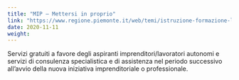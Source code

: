 ```yaml
---
title: "MIP – Mettersi in proprio"
link: "https://www.regione.piemonte.it/web/temi/istruzione-formazione-lavoro/lavoro/mip-mettersi-proprio"
date: 2020-11-11
weight: 
---
```


Servizi gratuiti a favore degli aspiranti imprenditori/lavoratori autonomi e servizi di consulenza specialistica e di assistenza nel periodo successivo all’avvio della nuova iniziativa imprenditoriale o professionale.